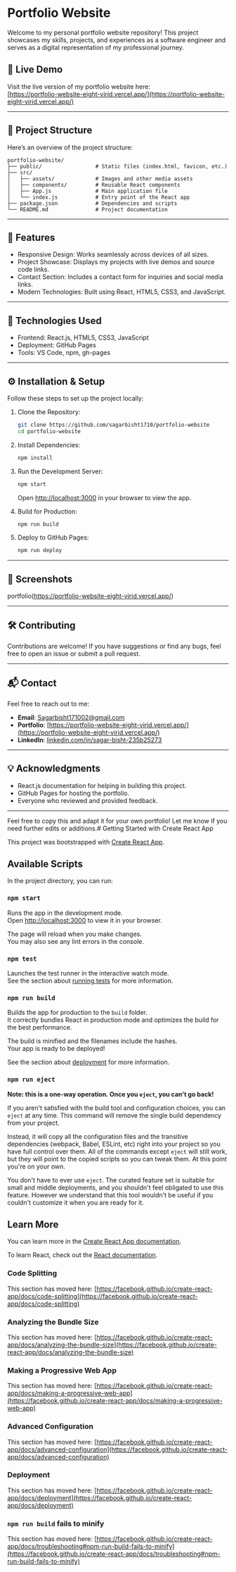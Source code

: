
# Portfolio Website

Welcome to my personal portfolio website repository! This project showcases my skills, projects, and experiences as a software engineer and serves as a digital representation of my professional journey.



## 🌟 Live Demo

Visit the live version of my portfolio website here:  
[https://portfolio-website-eight-virid.vercel.app/](https://portfolio-website-eight-virid.vercel.app/)

---

## 📁 Project Structure

Here’s an overview of the project structure:

```
portfolio-website/
├── public/                 # Static files (index.html, favicon, etc.)
├── src/
│   ├── assets/             # Images and other media assets
│   ├── components/         # Reusable React components
│   ├── App.js              # Main application file
│   └── index.js            # Entry point of the React app
├── package.json            # Dependencies and scripts
└── README.md               # Project documentation
```

---

## 🚀 Features

- Responsive Design: Works seamlessly across devices of all sizes.
- Project Showcase: Displays my projects with live demos and source code links.
- Contact Section: Includes a contact form for inquiries and social media links.
- Modern Technologies: Built using React, HTML5, CSS3, and JavaScript.

---

## 🔧 Technologies Used

- Frontend: React.js, HTML5, CSS3, JavaScript
- Deployment: GitHub Pages
- Tools: VS Code, npm, gh-pages

---

## ⚙️ Installation & Setup

Follow these steps to set up the project locally:

1. Clone the Repository:
   ```bash
   git clone https://github.com/sagarbisht1710/portfolio-website
   cd portfolio-website
   ```

2. Install Dependencies:
   ```bash
   npm install
   ```

3. Run the Development Server:
   ```bash
   npm start
   ```
   Open [http://localhost:3000](http://localhost:3000) in your browser to view the app.

4. Build for Production:
   ```bash
   npm run build
   ```

5. Deploy to GitHub Pages:
   ```bash
   npm run deploy
   ```

---

## 📸 Screenshots

portfolio(https://portfolio-website-eight-virid.vercel.app/)  


---

## 🛠️ Contributing

Contributions are welcome! If you have suggestions or find any bugs, feel free to open an issue or submit a pull request.

---

## 📬 Contact

Feel free to reach out to me:

- **Email**: Sagarbisht171002@gmail.com 
- **Portfolio**: [https://portfolio-website-eight-virid.vercel.app/](https://portfolio-website-eight-virid.vercel.app/)  
- **LinkedIn**: [linkedin.com/in/sagar-bisht-235b25273](linkedin.com/in/sagar-bisht-235b25273) 

---

## 💡 Acknowledgments

- React.js documentation for helping in building this project.
- GitHub Pages for hosting the portfolio.
- Everyone who reviewed and provided feedback.

---

Feel free to copy this and adapt it for your own portfolio! Let me know if you need further edits or additions.# Getting Started with Create React App

This project was bootstrapped with [Create React App](https://github.com/facebook/create-react-app).

## Available Scripts

In the project directory, you can run:

### `npm start`

Runs the app in the development mode.\
Open [http://localhost:3000](http://localhost:3000) to view it in your browser.

The page will reload when you make changes.\
You may also see any lint errors in the console.

### `npm test`

Launches the test runner in the interactive watch mode.\
See the section about [running tests](https://facebook.github.io/create-react-app/docs/running-tests) for more information.

### `npm run build`

Builds the app for production to the `build` folder.\
It correctly bundles React in production mode and optimizes the build for the best performance.

The build is minified and the filenames include the hashes.\
Your app is ready to be deployed!

See the section about [deployment](https://facebook.github.io/create-react-app/docs/deployment) for more information.

### `npm run eject`

**Note: this is a one-way operation. Once you `eject`, you can't go back!**

If you aren't satisfied with the build tool and configuration choices, you can `eject` at any time. This command will remove the single build dependency from your project.

Instead, it will copy all the configuration files and the transitive dependencies (webpack, Babel, ESLint, etc) right into your project so you have full control over them. All of the commands except `eject` will still work, but they will point to the copied scripts so you can tweak them. At this point you're on your own.

You don't have to ever use `eject`. The curated feature set is suitable for small and middle deployments, and you shouldn't feel obligated to use this feature. However we understand that this tool wouldn't be useful if you couldn't customize it when you are ready for it.

## Learn More

You can learn more in the [Create React App documentation](https://facebook.github.io/create-react-app/docs/getting-started).

To learn React, check out the [React documentation](https://reactjs.org/).

### Code Splitting

This section has moved here: [https://facebook.github.io/create-react-app/docs/code-splitting](https://facebook.github.io/create-react-app/docs/code-splitting)

### Analyzing the Bundle Size

This section has moved here: [https://facebook.github.io/create-react-app/docs/analyzing-the-bundle-size](https://facebook.github.io/create-react-app/docs/analyzing-the-bundle-size)

### Making a Progressive Web App

This section has moved here: [https://facebook.github.io/create-react-app/docs/making-a-progressive-web-app](https://facebook.github.io/create-react-app/docs/making-a-progressive-web-app)

### Advanced Configuration

This section has moved here: [https://facebook.github.io/create-react-app/docs/advanced-configuration](https://facebook.github.io/create-react-app/docs/advanced-configuration)

### Deployment

This section has moved here: [https://facebook.github.io/create-react-app/docs/deployment](https://facebook.github.io/create-react-app/docs/deployment)

### `npm run build` fails to minify

This section has moved here: [https://facebook.github.io/create-react-app/docs/troubleshooting#npm-run-build-fails-to-minify](https://facebook.github.io/create-react-app/docs/troubleshooting#npm-run-build-fails-to-minify)

